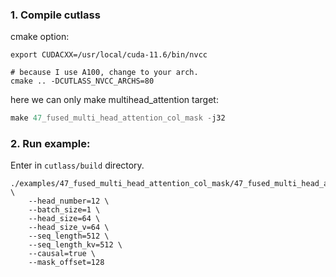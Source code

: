 ### 1. Compile cutlass

cmake option: 

```shell
export CUDACXX=/usr/local/cuda-11.6/bin/nvcc

# because I use A100, change to your arch. 
cmake .. -DCUTLASS_NVCC_ARCHS=80 
```

here we can only make multihead_attention target: 
```cpp
make 47_fused_multi_head_attention_col_mask -j32
```

### 2. Run example: 
Enter in `cutlass/build` directory. 

```shell
./examples/47_fused_multi_head_attention_col_mask/47_fused_multi_head_attention_fixed_seqlen_col_mask \
    --head_number=12 \
    --batch_size=1 \
    --head_size=64 \
    --head_size_v=64 \
    --seq_length=512 \
    --seq_length_kv=512 \
    --causal=true \
    --mask_offset=128
```
